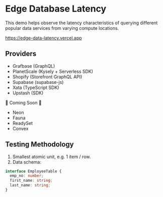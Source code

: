 # Edge Database Latency

This demo helps observe the latency characteristics of querying different popular data services from varying compute locations.

https://edge-data-latency.vercel.app

## Providers

- Grafbase (GraphQL)
- PlanetScale (Kysely + Serverless SDK)
- Shopify (Storefront GraphQL API)
- Supabase (supabase-js)
- Xata (TypeScript SDK)
- Upstash (SDK)

🚧 Coming Soon 🚧

- Neon
- Fauna
- ReadySet
- Convex

## Testing Methodology

1. Smallest atomic unit, e.g. 1 item / row.
2. Data schema:

```ts
interface EmployeeTable {
  emp_no: number;
  first_name: string;
  last_name: string;
}
```
